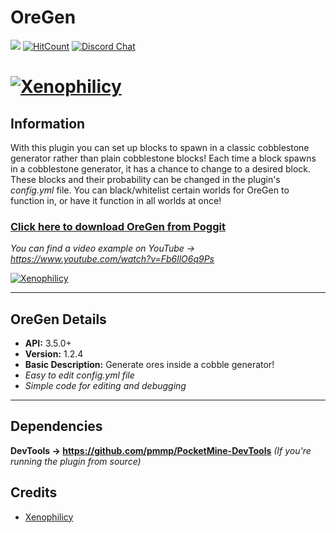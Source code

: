 # OreGen
[![](https://poggit.pmmp.io/shield.state/OreGen)](https://poggit.pmmp.io/p/OreGen)
[![HitCount](http://hits.dwyl.io/Xenophilicy/OreGen.svg)](http://hits.dwyl.io/Xenophilicy/OreGen)
[![Discord Chat](https://img.shields.io/discord/490677165289897995.svg)](https://discord.gg/hNVehXe)

# [![Xenophilicy](https://file.xenoservers.net/Resources/GitHub-Resources/oregen/screenshot.png)]()

## Information
With this plugin you can set up blocks to spawn in a classic cobblestone generator rather than plain cobblestone blocks! Each time a block spawns in a cobblestone generator, it has a chance to change to a desired block. These blocks and their probability can be changed in the plugin's *config.yml* file. You can black/whitelist certain worlds for OreGen to function in, or have it function in all worlds at once!

### [Click here to download OreGen from Poggit](https://poggit.pmmp.io/p/OreGen/)

*You can find a video example on YouTube → https://www.youtube.com/watch?v=Fb6llO6q9Ps*

[![Xenophilicy](https://img.youtube.com/vi/Fb6llO6q9Ps/0.jpg)](https://www.youtube.com/watch?v=Fb6llO6q9Ps)
***

## OreGen Details
* **API:** 3.5.0+
* **Version:** 1.2.4
* **Basic Description:** Generate ores inside a cobble generator!
* *Easy to edit config.yml file*
* *Simple code for editing and debugging*
***

## Dependencies
**DevTools → https://github.com/pmmp/PocketMine-DevTools** *(If you're running the plugin from source)*

## Credits
* [Xenophilicy](https://github.com/Xenophilicy/)
